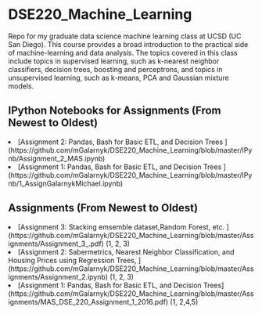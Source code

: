 # DSE220_Machine_Learning
Repo for my graduate data science machine learning class at UCSD (UC San Diego). This course provides a broad introduction to the practical side of machine-learning and data analysis. The topics covered in this class include topics in supervised learning, such as k-nearest neighbor classifiers, decision trees, boosting and perceptrons, and topics in unsupervised learning, such as k-means, PCA and Gaussian mixture models. 

## IPython Notebooks for Assignments (From Newest to Oldest) 
  <li>[Assignment 2: Pandas, Bash for Basic ETL, and Decision Trees ](https://github.com/mGalarnyk/DSE220_Machine_Learning/blob/master/IPynb/Assignment_2_MAS.ipynb) </li>
  <li>[Assignment 1: Pandas, Bash for Basic ETL, and Decision Trees ](https://github.com/mGalarnyk/DSE220_Machine_Learning/blob/master/IPynb/1_AssignGalarnykMichael.ipynb) </li>
  
## Assignments (From Newest to Oldest) 
  <li>[Assignment 3: Stacking emsemble dataset,Random Forest, etc. ](https://github.com/mGalarnyk/DSE220_Machine_Learning/blob/master/Assignments/Assignment_3_.pdf) (1, 2, 3) </li>
  <li>[Assignment 2: Sabermetrics, Nearest Neighbor Classification, and Housing Prices using Regression Trees, ](https://github.com/mGalarnyk/DSE220_Machine_Learning/blob/master/Assignments/Assignment_2.ipynb) (1, 2, 3) </li>
  <li>[Assignment 1: Pandas, Bash for Basic ETL, and Decision Trees](https://github.com/mGalarnyk/DSE220_Machine_Learning/blob/master/Assignments/MAS_DSE_220_Assignment_1_2016.pdf) (1, 2,4,5) </li>
  
